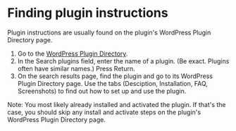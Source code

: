 # Finding plugin instructions

Plugin instructions are usually found on the plugin's WordPress Plugin Directory page.

1. Go to the [WordPress Plugin Directory](https://wordpress.org/plugins/).
2. In the Search plugins field, enter the name of a plugin. (Be exact. Plugins often have similar names.) Press Return.
3. On the search results page, find the plugin and go to its WordPress Plugin Directory page. Use the tabs (Desciption, Installation, FAQ, Screenshots) to find out how to set up and use the plugin.

Note: You most likely already installed and activated the plugin. If that's the case, you should skip any install and activate steps on the plugin's WordPress Plugin Directory page.


